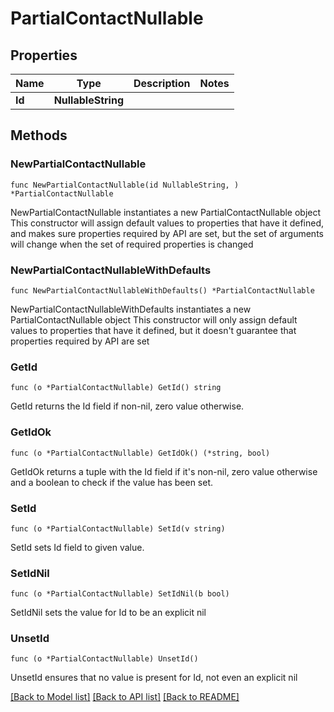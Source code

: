 # PartialContactNullable

## Properties

Name | Type | Description | Notes
------------ | ------------- | ------------- | -------------
**Id** | **NullableString** |  | 

## Methods

### NewPartialContactNullable

`func NewPartialContactNullable(id NullableString, ) *PartialContactNullable`

NewPartialContactNullable instantiates a new PartialContactNullable object
This constructor will assign default values to properties that have it defined,
and makes sure properties required by API are set, but the set of arguments
will change when the set of required properties is changed

### NewPartialContactNullableWithDefaults

`func NewPartialContactNullableWithDefaults() *PartialContactNullable`

NewPartialContactNullableWithDefaults instantiates a new PartialContactNullable object
This constructor will only assign default values to properties that have it defined,
but it doesn't guarantee that properties required by API are set

### GetId

`func (o *PartialContactNullable) GetId() string`

GetId returns the Id field if non-nil, zero value otherwise.

### GetIdOk

`func (o *PartialContactNullable) GetIdOk() (*string, bool)`

GetIdOk returns a tuple with the Id field if it's non-nil, zero value otherwise
and a boolean to check if the value has been set.

### SetId

`func (o *PartialContactNullable) SetId(v string)`

SetId sets Id field to given value.


### SetIdNil

`func (o *PartialContactNullable) SetIdNil(b bool)`

 SetIdNil sets the value for Id to be an explicit nil

### UnsetId
`func (o *PartialContactNullable) UnsetId()`

UnsetId ensures that no value is present for Id, not even an explicit nil

[[Back to Model list]](../README.md#documentation-for-models) [[Back to API list]](../README.md#documentation-for-api-endpoints) [[Back to README]](../README.md)


